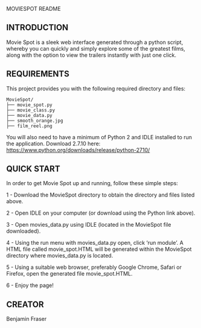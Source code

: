 MOVIESPOT README



INTRODUCTION
------------
Movie Spot is a sleek web interface generated through a python script, whereby you can quickly and simply explore some of the greatest films, along with the option to view the trailers instantly with just one click.



REQUIREMENTS
------------
This project provides you with the following required directory and files:

	MovieSpot/
	├── movie_spot.py
	├── movie_class.py
	├── movie_data.py
	├── smooth_orange.jpg
	├── film_reel.png

You will also need to have a minimum of Python 2 and IDLE installed to run the application. Download 2.7.10 here:
https://www.python.org/downloads/release/python-2710/



QUICK START
-----------

In order to get Movie Spot up and running, follow these simple steps: 

1 - Download the MovieSpot directory to obtain the directory and files listed above.

2 - Open IDLE on your computer (or download using the Python link above).

3 - Open movies_data.py using IDLE (located in the MovieSpot file downloaded).

4 - Using the run menu with movies_data.py open, click ‘run module’. A HTML file called movie_spot.HTML will be generated within the MovieSpot directory where movies_data.py is located.

5 - Using a suitable web browser, preferably Google Chrome, Safari or Firefox, open the generated file movie_spot.HTML.

6 - Enjoy the page!



CREATOR
-------

Benjamin Fraser
